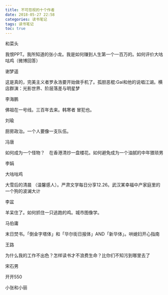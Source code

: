 ```yaml
---
title: 不可忽视的十个作者
date: 2018-05-27 22:58
categories: 读书笔记
tags: 读书笔记
toc: true
---
```

和菜头

我恨PPT。我所知道的张小龙。我是如何赚到人生第一个一百万的。如何评价大咕咕鸡（微博回答）

谢梦遥

这是真的，完美主义者罗永浩要开始做手机了。孤胆恶棍:Gai和他的说唱江湖。横店群演：光影世界、阶层落差与明星梦

李海鹏

佛祖在一号线。三百年去来。韩寒者 冒犯也。

刘瑜

厨房政治。一个人要像一支队伍。

冯唐

如何成为一个怪物？　在香港清炒一盘楼花。如何避免成为一个油腻的中年猥琐男

李娟

大咕咕鸡

大雪后的清晨 （温馨感人）。严肃文学每日分享12.26。武汉某幸福中产家庭里的一个狗的波澜大计

李盆

羊呆住了。如何抓住一只逃跑的鸡。城市图像学。

马伯庸

末日焚书。「倒金字塔体」和「华尔街日报体」AND「新华体」。哄媳妇开心指南

王路

为什么我的工作不出色？怎样读书才不浪费生命？比你们不知污到哪里去了

宋石男

开开550

小张和小丽

